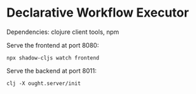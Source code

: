 # Declarative Workflow Executor

Dependencies: clojure client tools, npm

Serve the frontend at port 8080:

`npx shadow-cljs watch frontend`

Serve the backend at port 8011:

`clj -X ought.server/init`
